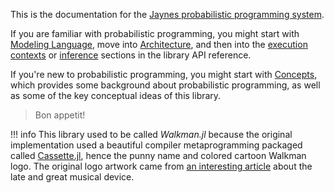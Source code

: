 This is the documentation for the [Jaynes probabilistic programming system](https://github.com/femtomc/Jaynes.jl).

If you are familiar with probabilistic programming, you might start with [Modeling Language](modeling_lang.md), move into [Architecture](architecture.md), and then into the [execution contexts](library_api/contexts.md) or [inference](inference/is.md) sections in the library API reference.

If you're new to probabilistic programming, you might start with [Concepts](concepts.md), which provides some background about probabilistic programming, as well as some of the key conceptual ideas of this library.

> Bon appetit!

!!! info
    This library used to be called _Walkman.jl_ because the original implementation used a beautiful compiler metaprogramming packaged called [Cassette.jl](https://github.com/jrevels/Cassette.jl), hence the punny name and colored cartoon Walkman logo. The original logo artwork came from [an interesting article](https://www.eastbayexpress.com/oakland/ode-to-the-walkman-in-memorium/Content?oid=2295035) about the late and great musical device.
